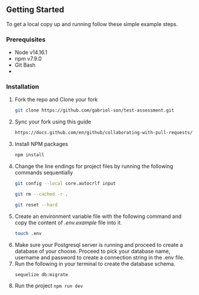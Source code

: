 
## Getting Started
To get a local copy up and running follow these simple example steps.

### Prerequisites
- Node v14.16.1
- npm v7.9.0
- Git Bash
- 

### Installation
1. Fork the repo and Clone your fork
   ```sh
   git clone https://github.com/gabriel-son/test-assessment.git
   ```
2. Sync your fork using this guide
   ```sh
   https://docs.github.com/en/github/collaborating-with-pull-requests/working-with-forks/syncing-a-fork
   ```
3. Install NPM packages
   ```sh
   npm install
   ```
4. Change the line endings for project files by running the following commands sequentially
   ```sh
   git config --local core.autocrlf input
   ```
   ```sh
   git rm --cached -r . 
   ```
   ```sh
   git reset --hard 
   ```
5. Create an environment variable file with the following command and copy the content of *.env.example* file into it.
    ```sh
   touch .env 
   ```
6. Make sure your Postgresql server is running and proceed to create a database of your choose. Proceed to pick your database name, username and password to create a connection    string in the .env file.
7. Run the following in your terminal to create the database schema.
     ```sh
   sequelize db:migrate 
   ```
9. Run the project `npm run dev`
